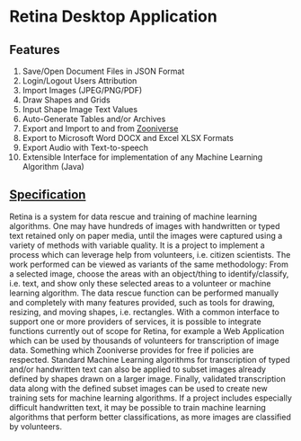 # Retina Desktop Application
## Features

1. Save/Open Document Files in JSON Format
2. Login/Logout Users Attribution
3. Import Images (JPEG/PNG/PDF)
4. Draw Shapes and Grids
5. Input Shape Image Text Values
6. Auto-Generate Tables and/or Archives
7. Export and Import to and from [Zooniverse](https://www.zooniverse.org/)
8. Export to Microsoft Word DOCX and Excel XLSX Formats
9. Export Audio with Text-to-speech
11. Extensible Interface for implementation of any Machine Learning Algorithm (Java)

## [Specification](https://docs.google.com/document/d/13D_aer4FmbJjcvOlsORX2YiQnl9zOCFWXUhDRnajr-8/edit?usp=sharing)
Retina is a system for data rescue and training of machine learning algorithms. One may have hundreds of images with handwritten or typed text retained only on paper media, until the images were captured using a variety of methods with variable quality. It is a project to implement a process which can leverage help from volunteers, i.e. citizen scientists. The work performed can be viewed as variants of the same methodology: From a selected image, choose the areas with an object/thing to identify/classify, i.e. text, and show only these selected areas to a volunteer or machine learning algorithm. The data rescue function can be performed manually and completely with many features provided, such as tools for drawing, resizing, and moving shapes, i.e. rectangles. With a common interface to support one or more providers of services, it is possible to integrate functions currently out of scope for Retina, for example a Web Application which can be used by thousands of volunteers for transcription of image data. Something which Zooniverse provides for free if policies are respected. Standard Machine Learning algorithms for transcription of typed and/or handwritten text can also be applied to subset images already defined by shapes drawn on a larger image. Finally, validated transcription data along with the defined subset images can be used to create new training sets for machine learning algorithms. If a project includes especially difficult handwritten text, it may be possible to train machine learning algorithms that perform better classifications, as more images are classified by volunteers.
